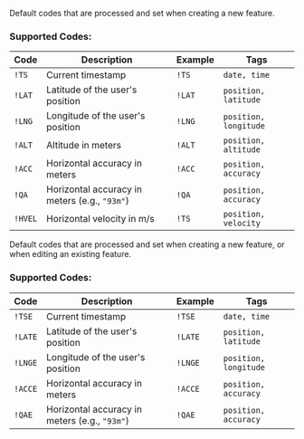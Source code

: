 Default codes that are processed and set when creating a new feature.

### Supported Codes:

| Code   | Description                                      | Example | Tags                      |
|--------|--------------------------------------------------|---------|---------------------------|
| `!TS`  | Current timestamp                              | `!TS`   | `date, time`              |
| `!LAT` | Latitude of the user's position                | `!LAT`  | `position, latitude`      |
| `!LNG` | Longitude of the user's position               | `!LNG`  | `position, longitude`     |
| `!ALT` | Altitude in meters                             | `!ALT`  | `position, altitude`      |
| `!ACC` | Horizontal accuracy in meters                  | `!ACC`  | `position, accuracy`      |
| `!QA`  | Horizontal accuracy in meters (e.g., `"93m"`)  | `!QA`   | `position, accuracy`      |
| `!HVEL`| Horizontal velocity in m/s                     |`!TS`   | `position, velocity`       |




Default codes that are processed and set when creating a new feature, or when editing an existing feature.

### Supported Codes:

| Code   | Description                                      | Example | Tags                      |
|--------|--------------------------------------------------|---------|---------------------------|
| `!TSE`  | Current timestamp                               | `!TSE`  | `date, time`              |
| `!LATE` | Latitude of the user's position                | `!LATE` | `position, latitude`      |
| `!LNGE` | Longitude of the user's position               | `!LNGE` | `position, longitude`     |
| `!ACCE` | Horizontal accuracy in meters                  | `!ACCE` | `position, accuracy`      |
| `!QAE`  | Horizontal accuracy in meters (e.g., `"93m"`)  | `!QAE`  | `position, accuracy`      |